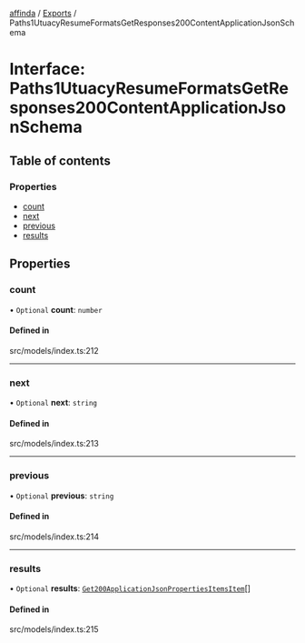 [affinda](../README.md) / [Exports](../modules.md) / Paths1UtuacyResumeFormatsGetResponses200ContentApplicationJsonSchema

# Interface: Paths1UtuacyResumeFormatsGetResponses200ContentApplicationJsonSchema

## Table of contents

### Properties

- [count](Paths1UtuacyResumeFormatsGetResponses200ContentApplicationJsonSchema.md#count)
- [next](Paths1UtuacyResumeFormatsGetResponses200ContentApplicationJsonSchema.md#next)
- [previous](Paths1UtuacyResumeFormatsGetResponses200ContentApplicationJsonSchema.md#previous)
- [results](Paths1UtuacyResumeFormatsGetResponses200ContentApplicationJsonSchema.md#results)

## Properties

### count

• `Optional` **count**: `number`

#### Defined in

src/models/index.ts:212

___

### next

• `Optional` **next**: `string`

#### Defined in

src/models/index.ts:213

___

### previous

• `Optional` **previous**: `string`

#### Defined in

src/models/index.ts:214

___

### results

• `Optional` **results**: [`Get200ApplicationJsonPropertiesItemsItem`](Get200ApplicationJsonPropertiesItemsItem.md)[]

#### Defined in

src/models/index.ts:215
